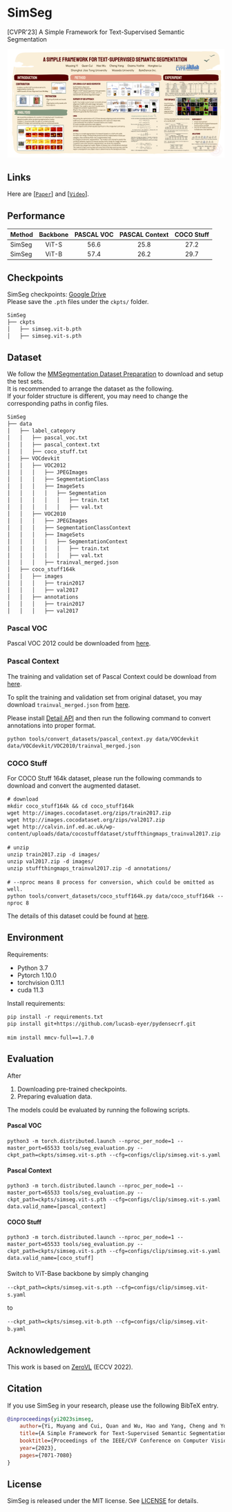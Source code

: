 # SimSeg
[CVPR'23] A Simple Framework for Text-Supervised Semantic Segmentation

<p align="center">
  <img src="./docs/cvpr23_simseg.png">
</p>

## Links
Here are [[`Paper`](https://openaccess.thecvf.com/content/CVPR2023/html/Yi_A_Simple_Framework_for_Text-Supervised_Semantic_Segmentation_CVPR_2023_paper.html)] and [[`Video`](https://youtu.be/smL7mboV3l0)].

## Performance

Method  | Backbone | PASCAL VOC | PASCAL Context | COCO Stuff |
--------| :--: | :--------: | :------------: | :--------: |
SimSeg  | ViT-S |   56.6    |      25.8      |    27.2    |
SimSeg  | ViT-B |   57.4    |      26.2      |    29.7    |


## Checkpoints
SimSeg checkpoints: [Google Drive](https://drive.google.com/drive/folders/1p2hO6LK1usO3q-S8ZtCK8jLaT941WPNW?usp=sharing)  
Please save the `.pth` files under the `ckpts/` folder.

```none
SimSeg
├── ckpts
│   ├── simseg.vit-b.pth
│   ├── simseg.vit-s.pth
```


## Dataset

We follow the [MMSegmentation Dataset Preparation](https://github.com/open-mmlab/mmsegmentation/blob/master/docs/en/dataset_prepare.md) to download and setup the test sets.     
It is recommended to arrange the dataset as the following.  
If your folder structure is different, you may need to change the corresponding paths in config files.

```none
SimSeg
├── data
│   ├── label_category
│   │   ├── pascal_voc.txt
│   │   ├── pascal_context.txt
│   │   ├── coco_stuff.txt
│   ├── VOCdevkit
│   │   ├── VOC2012
│   │   │   ├── JPEGImages
│   │   │   ├── SegmentationClass
│   │   │   ├── ImageSets
│   │   │   │   ├── Segmentation
│   │   │   │   │   ├── train.txt
│   │   │   │   │   ├── val.txt
│   │   ├── VOC2010
│   │   │   ├── JPEGImages
│   │   │   ├── SegmentationClassContext
│   │   │   ├── ImageSets
│   │   │   │   ├── SegmentationContext
│   │   │   │   │   ├── train.txt
│   │   │   │   │   ├── val.txt
│   │   │   ├── trainval_merged.json
│   ├── coco_stuff164k
│   │   ├── images
│   │   │   ├── train2017
│   │   │   ├── val2017
│   │   ├── annotations
│   │   │   ├── train2017
│   │   │   ├── val2017
```


### Pascal VOC

Pascal VOC 2012 could be downloaded from [here](http://host.robots.ox.ac.uk/pascal/VOC/voc2012/VOCtrainval_11-May-2012.tar).


### Pascal Context

The training and validation set of Pascal Context could be download from [here](http://host.robots.ox.ac.uk/pascal/VOC/voc2010/VOCtrainval_03-May-2010.tar). 

To split the training and validation set from original dataset, you may download `trainval_merged.json` from [here](https://codalabuser.blob.core.windows.net/public/trainval_merged.json).

Please install [Detail API](https://github.com/zhanghang1989/detail-api) and then run the following command to convert annotations into proper format.

```shell
python tools/convert_datasets/pascal_context.py data/VOCdevkit data/VOCdevkit/VOC2010/trainval_merged.json
```


### COCO Stuff

For COCO Stuff 164k dataset, please run the following commands to download and convert the augmented dataset.

```shell
# download
mkdir coco_stuff164k && cd coco_stuff164k
wget http://images.cocodataset.org/zips/train2017.zip
wget http://images.cocodataset.org/zips/val2017.zip
wget http://calvin.inf.ed.ac.uk/wp-content/uploads/data/cocostuffdataset/stuffthingmaps_trainval2017.zip

# unzip
unzip train2017.zip -d images/
unzip val2017.zip -d images/
unzip stuffthingmaps_trainval2017.zip -d annotations/

# --nproc means 8 process for conversion, which could be omitted as well.
python tools/convert_datasets/coco_stuff164k.py data/coco_stuff164k --nproc 8
```

The details of this dataset could be found at [here](https://github.com/nightrome/cocostuff#downloads).


## Environment
Requirements:
- Python 3.7
- Pytorch 1.10.0
- torchvision 0.11.1
- cuda 11.3
  
Install requirements:
```shell
pip install -r requirements.txt
pip install git+https://github.com/lucasb-eyer/pydensecrf.git

mim install mmcv-full==1.7.0
```


## Evaluation
After
1. Downloading pre-trained checkpoints.
2. Preparing evaluation data.   

The models could be evaluated by running the following scripts.   

#### Pascal VOC
```shell
python3 -m torch.distributed.launch --nproc_per_node=1 --master_port=65533 tools/seg_evaluation.py --ckpt_path=ckpts/simseg.vit-s.pth --cfg=configs/clip/simseg.vit-s.yaml
```

#### Pascal Context
```shell
python3 -m torch.distributed.launch --nproc_per_node=1 --master_port=65533 tools/seg_evaluation.py --ckpt_path=ckpts/simseg.vit-s.pth --cfg=configs/clip/simseg.vit-s.yaml data.valid_name=[pascal_context]
```

#### COCO Stuff
```shell
python3 -m torch.distributed.launch --nproc_per_node=1 --master_port=65533 tools/seg_evaluation.py --ckpt_path=ckpts/simseg.vit-s.pth --cfg=configs/clip/simseg.vit-s.yaml data.valid_name=[coco_stuff]
```

#### 
Switch to ViT-Base backbone by simply changing      
   
`--ckpt_path=ckpts/simseg.vit-s.pth --cfg=configs/clip/simseg.vit-s.yaml`    
    
to    
    
`--ckpt_path=ckpts/simseg.vit-b.pth --cfg=configs/clip/simseg.vit-b.yaml`   



## Acknowledgement
This work is based on [ZeroVL](https://github.com/zerovl/ZeroVL) (ECCV 2022).


## Citation
If you use SimSeg in your research, please use the following BibTeX entry.

```BibTeX
@inproceedings{yi2023simseg,
    author={Yi, Muyang and Cui, Quan and Wu, Hao and Yang, Cheng and Yoshie, Osamu and Lu, Hongtao},
    title={A Simple Framework for Text-Supervised Semantic Segmentation},
    booktitle={Proceedings of the IEEE/CVF Conference on Computer Vision and Pattern Recognition (CVPR)},
    year={2023},
    pages={7071-7080}
}
```

## License
SimSeg is released under the MIT license. See [LICENSE](LICENSE) for details.
